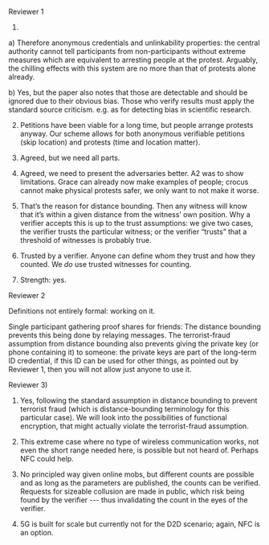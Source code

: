 Reviewer 1

1)
a) Therefore anonymous credentials and unlinkability properties: the central authority cannot tell participants from non-participants without extreme measures which are equivalent to arresting people at the protest. Arguably, the chilling effects with this system are no more than that of protests alone already.

b) Yes, but the paper also notes that those are detectable and should be ignored due to their obvious bias. Those who verify results must apply the standard source criticism. e.g. as for detecting bias in scientific research.

2) Petitions have been viable for a long time, but people arrange protests anyway. Our scheme allows for both anonymous verifiable petitions (skip location) and protests (time and location matter).

3) Agreed, but we need all parts.

4) Agreed, we need to present the adversaries better. A2 was to show limitations. Grace can already now make examples of people; crocus cannot make physical protests safer, we only want to not make it worse.

5) That’s the reason for distance bounding. Then any witness will know that it’s within a given distance from the witness’ own position. Why a verifier accepts this is up to the trust assumptions: we give two cases, the verifier trusts the particular witness; or the verifier “trusts” that a threshold of witnesses is probably true.

6) Trusted by a verifier. Anyone can define whom they trust and how they counted. We _do_ use trusted witnesses for counting.

7) Strength: yes.


Reviewer 2

Definitions not entirely formal: working on it.

Single participant gathering proof shares for friends: The distance bounding prevents this being done by relaying messages. The terrorist-fraud assumption from distance bounding also prevents giving the private key (or phone containing it) to someone: the private keys are part of the long-term ID credential, if this ID can be used for other things, as pointed out by Reviewer 1, then you will not allow just anyone to use it.


Reviewer 3)

1) Yes, following the standard assumption in distance bounding to prevent terrorist fraud (which is distance-bounding terminology for this particular case).  We will look into the possibilities of functional encryption, that might actually violate the terrorist-fraud assumption.

2) This extreme case where no type of wireless communication works, not even the short range needed here, is possible but not heard of. Perhaps NFC could help.

3) No principled way given online mobs, but different counts are possible and as long as the parameters are published, the counts can be verified. Requests for sizeable collusion are made in public, which risk being found by the verifier --- thus invalidating the count in the eyes of the verifier.

4) 5G is built for scale but currently not for the D2D scenario; again, NFC is 
an option.
